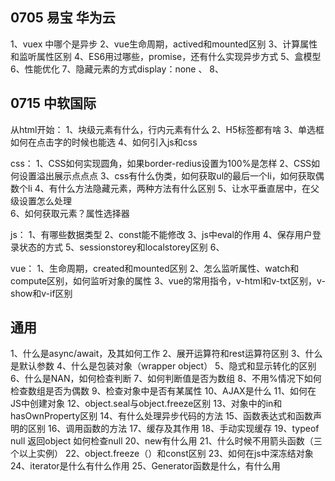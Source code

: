## 0705 易宝 华为云
1、vuex 中哪个是异步
2、vue生命周期，actived和mounted区别
3、计算属性和监听属性区别
4、ES6用过哪些，promise，还有什么实现异步方式
5、盒模型
6、性能优化
7、隐藏元素的方式display：none 、
8、

## 0715 中软国际
从html开始：
1、块级元素有什么，行内元素有什么
2、H5标签都有啥
3、单选框如何在点击字的时候也能选
4、如何引入js和css

css：
1、CSS如何实现圆角，如果border-redius设置为100%是怎样
2、CSS如何设置溢出展示点点点
3、css有什么伪类，如何获取ul的最后一个li，如何获取偶数个li
4、有什么方法隐藏元素，两种方法有什么区别
5、让水平垂直居中，在父级设置怎么处理   
6、如何获取元素？属性选择器

js：
1、有哪些数据类型
2、const能不能修改
3、js中eval的作用
4、保存用户登录状态的方式
5、sessionstorey和localstorey区别
6、

vue：
1、生命周期，created和mounted区别
2、怎么监听属性、watch和compute区别，如何监听对象的属性
3、vue的常用指令，v-html和v-txt区别，v-show和v-if区别









## 通用
1、什么是async/await，及其如何工作
2、展开运算符和rest运算符区别
3、什么是默认参数
4、什么是包装对象（wrapper object）
5、隐式和显示转化的区别
6、什么是NAN，如何检查判断
7、如何判断值是否为数组
8、不用%情况下如何检查数组是否为偶数
9、检查对象中是否有某属性
10、AJAX是什么
11、如何在JS中创建对象
12、object.seal与object.freeze区别
13、对象中的in和hasOwnProperty区别
14、有什么处理异步代码的方法
15、函数表达式和函数声明的区别
16、调用函数的方法
17、缓存及其作用
18、手动实现缓存
19、typeof null 返回object 如何检查null
20、new有什么用
21、什么时候不用箭头函数（三个以上实例）
22、object.freeze（）和const区别
23、如何在js中深冻结对象
24、iterator是什么有什么作用
25、Generator函数是什么，有什么用
